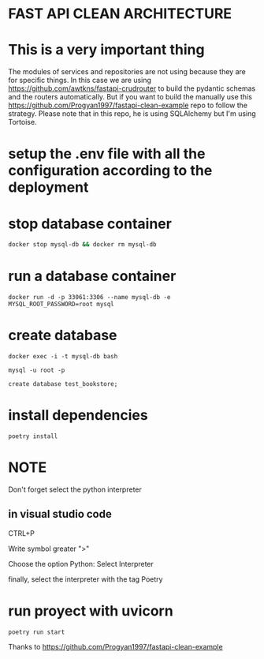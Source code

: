 # FAST API CLEAN ARCHITECTURE

# This is a very important thing
The modules of services and repositories are not using because they are for specific things. In this case we are using https://github.com/awtkns/fastapi-crudrouter to build the pydantic schemas and the routers automatically. But if you want to build the manually use this https://github.com/Progyan1997/fastapi-clean-example repo to follow the strategy. Please note that in this repo, he is using SQLAlchemy but I'm using Tortoise.


# setup the .env file with all the configuration according to the deployment

# stop database container
```bash
docker stop mysql-db && docker rm mysql-db
```
# run a database container 
```
docker run -d -p 33061:3306 --name mysql-db -e MYSQL_ROOT_PASSWORD=root mysql
```
# create database
```
docker exec -i -t mysql-db bash

mysql -u root -p

create database test_bookstore;
```


# install dependencies
```
poetry install
```

# NOTE
Don't forget select the python interpreter 

## in visual studio code
CTRL+P


Write symbol greater ">"


Choose the option Python: Select Interpreter 


finally, select the interpreter with the tag Poetry

# run proyect with uvicorn
```
poetry run start
```


Thanks to
https://github.com/Progyan1997/fastapi-clean-example